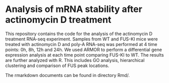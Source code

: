 # Analysis of mRNA stability after actinomycin D treatment

This repository contains the code for the analysis of the actinomycin D treatment RNA-seq experiment. Samples from WT and FUS-KI mice were treated with actinomycin D and poly-A RNA-seq was performed at 4 time points: 0h, 8h, 12h and 24h.
We used ARMOR to perform a differential gene expression analysis at each time point comparing FUS-KI to WT. The results are further analyzed with R. This includes GO analysis, hierarchical clustering and comparison of FUS peak locations.

The rmarkdown documents can be found in directory Rmd/.

